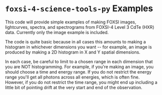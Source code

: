 # `foxsi-4-science-tools-py` Examples

This code will provide simple examples of making FOXSI images, lightcurves, spectra, and spectrograms from FOXSI-4 Level 3 CdTe (HXR) data. Currently only the image example is included.

The code is quite basic because in all cases this amounts to making a histogram in whichever dimensions you want -- for example, an image is produced by making a 2D histogram in X and Y spatial dimensions.

In each case, be careful to limit to a chosen range in each dimension that you are NOT histogramming.  For example, if you're making an image, you should choose a time and energy range.  If you do not restrict the energy range you'll get all photons across all energies, which is often fine. However, if you do not restrict the time range, you might end up 
including a little bit of pointing drift at the very start and end of the observation.
